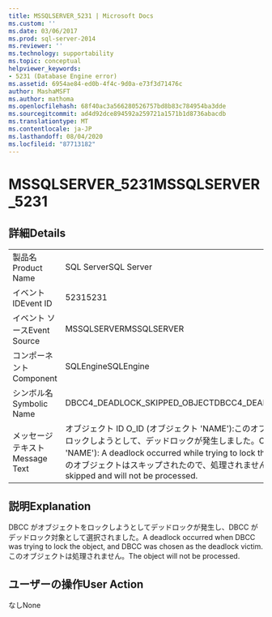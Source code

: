 ```yaml
---
title: MSSQLSERVER_5231 | Microsoft Docs
ms.custom: ''
ms.date: 03/06/2017
ms.prod: sql-server-2014
ms.reviewer: ''
ms.technology: supportability
ms.topic: conceptual
helpviewer_keywords:
- 5231 (Database Engine error)
ms.assetid: 6954ae84-ed0b-4f4c-9d0a-e73f3d71476c
author: MashaMSFT
ms.author: mathoma
ms.openlocfilehash: 68f40ac3a566280526757bd8b83c784954ba3dde
ms.sourcegitcommit: ad4d92dce894592a259721a1571b1d8736abacdb
ms.translationtype: MT
ms.contentlocale: ja-JP
ms.lasthandoff: 08/04/2020
ms.locfileid: "87713182"
---
```

# <a name="mssqlserver_5231"></a><span data-ttu-id="049ea-102">MSSQLSERVER_5231</span><span class="sxs-lookup"><span data-stu-id="049ea-102">MSSQLSERVER_5231</span></span>
    
## <a name="details"></a><span data-ttu-id="049ea-103">詳細</span><span class="sxs-lookup"><span data-stu-id="049ea-103">Details</span></span>  
  
|||  
|-|-|  
|<span data-ttu-id="049ea-104">製品名</span><span class="sxs-lookup"><span data-stu-id="049ea-104">Product Name</span></span>|<span data-ttu-id="049ea-105">SQL Server</span><span class="sxs-lookup"><span data-stu-id="049ea-105">SQL Server</span></span>|  
|<span data-ttu-id="049ea-106">イベント ID</span><span class="sxs-lookup"><span data-stu-id="049ea-106">Event ID</span></span>|<span data-ttu-id="049ea-107">5231</span><span class="sxs-lookup"><span data-stu-id="049ea-107">5231</span></span>|  
|<span data-ttu-id="049ea-108">イベント ソース</span><span class="sxs-lookup"><span data-stu-id="049ea-108">Event Source</span></span>|<span data-ttu-id="049ea-109">MSSQLSERVER</span><span class="sxs-lookup"><span data-stu-id="049ea-109">MSSQLSERVER</span></span>|  
|<span data-ttu-id="049ea-110">コンポーネント</span><span class="sxs-lookup"><span data-stu-id="049ea-110">Component</span></span>|<span data-ttu-id="049ea-111">SQLEngine</span><span class="sxs-lookup"><span data-stu-id="049ea-111">SQLEngine</span></span>|  
|<span data-ttu-id="049ea-112">シンボル名</span><span class="sxs-lookup"><span data-stu-id="049ea-112">Symbolic Name</span></span>|<span data-ttu-id="049ea-113">DBCC4_DEADLOCK_SKIPPED_OBJECT</span><span class="sxs-lookup"><span data-stu-id="049ea-113">DBCC4_DEADLOCK_SKIPPED_OBJECT</span></span>|  
|<span data-ttu-id="049ea-114">メッセージ テキスト</span><span class="sxs-lookup"><span data-stu-id="049ea-114">Message Text</span></span>|<span data-ttu-id="049ea-115">オブジェクト ID O_ID (オブジェクト 'NAME'):このオブジェクトを確認のためにロックしようとして、デッドロックが発生しました。</span><span class="sxs-lookup"><span data-stu-id="049ea-115">Object ID O_ID (object 'NAME'): A deadlock occurred while trying to lock this object for checking.</span></span> <span data-ttu-id="049ea-116">このオブジェクトはスキップされたので、処理されません。</span><span class="sxs-lookup"><span data-stu-id="049ea-116">This object has been skipped and will not be processed.</span></span>|  
  
## <a name="explanation"></a><span data-ttu-id="049ea-117">説明</span><span class="sxs-lookup"><span data-stu-id="049ea-117">Explanation</span></span>  
 <span data-ttu-id="049ea-118">DBCC がオブジェクトをロックしようとしてデッドロックが発生し、DBCC がデッドロック対象として選択されました。</span><span class="sxs-lookup"><span data-stu-id="049ea-118">A deadlock occurred when DBCC was trying to lock the object, and DBCC was chosen as the deadlock victim.</span></span> <span data-ttu-id="049ea-119">このオブジェクトは処理されません。</span><span class="sxs-lookup"><span data-stu-id="049ea-119">The object will not be processed.</span></span>  
  
## <a name="user-action"></a><span data-ttu-id="049ea-120">ユーザーの操作</span><span class="sxs-lookup"><span data-stu-id="049ea-120">User Action</span></span>  
 <span data-ttu-id="049ea-121">なし</span><span class="sxs-lookup"><span data-stu-id="049ea-121">None</span></span>  
  
  

